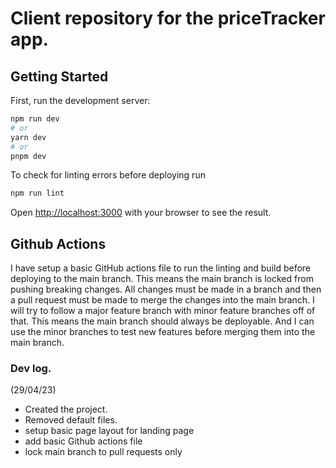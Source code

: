 # Client repository for the priceTracker app.

## Getting Started

First, run the development server:

```bash
npm run dev
# or
yarn dev
# or
pnpm dev
```


To check for linting errors before deploying run
```bash
npm run lint
```

Open [http://localhost:3000](http://localhost:3000) with your browser to see the result.

## Github Actions
I have setup a basic GitHub actions file to run the linting and build before deploying to the main branch. 
This means the main branch is locked from pushing breaking changes. 
All changes must be made in a branch and then a pull request must be made to merge the changes into the main branch.
I will try to follow a major feature branch with minor feature branches off of that.
This means the main branch should always be deployable. And I can use the minor branches to test new features before merging them into the main branch.



### Dev log.

(29/04/23)
- Created the project.
- Removed default files.
- setup basic page layout for landing page
- add basic Github actions file
- lock main branch to pull requests only
